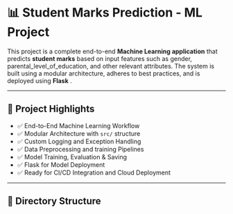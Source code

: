 # 📊 Student Marks Prediction - ML Project

This project is a complete end-to-end **Machine Learning application** that predicts **student marks** based on input features such as gender, parental_level_of_education, and other relevant attributes. The system is built using a modular architecture, adheres to best practices, and is deployed using **Flask** .

---

## 🚀 Project Highlights

- ✅ End-to-End Machine Learning Workflow
- ✅ Modular Architecture with `src/` structure
- ✅ Custom Logging and Exception Handling
- ✅ Data Preprocessing and training Pipelines
- ✅ Model Training, Evaluation & Saving
- ✅ Flask for Model Deployment
- ✅ Ready for CI/CD Integration and Cloud Deployment

---

## 📁 Directory Structure

